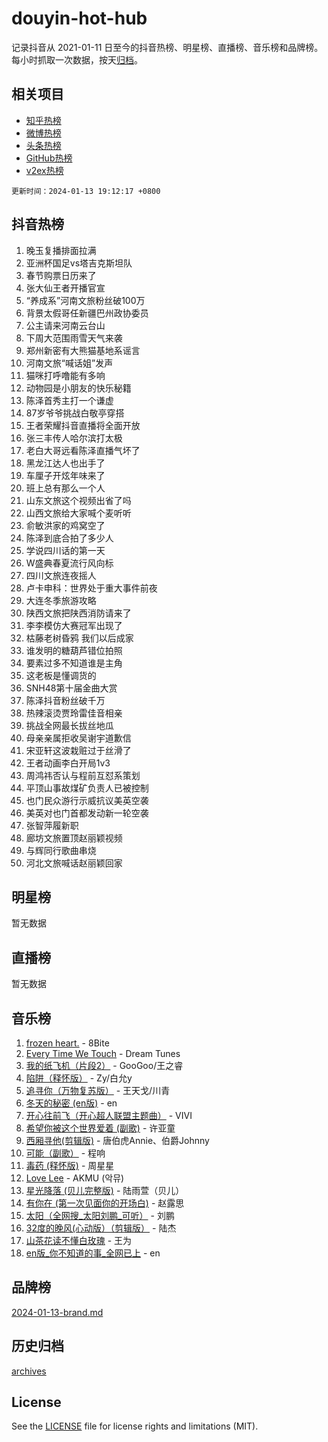 # douyin-hot-hub

记录抖音从 2021-01-11 日至今的抖音热榜、明星榜、直播榜、音乐榜和品牌榜。每小时抓取一次数据，按天[归档](archives)。

## 相关项目

- [知乎热榜](https://github.com/lonnyzhang423/zhihu-hot-hub)
- [微博热榜](https://github.com/lonnyzhang423/weibo-hot-hub)
- [头条热榜](https://github.com/lonnyzhang423/toutiao-hot-hub)
- [GitHub热榜](https://github.com/lonnyzhang423/github-hot-hub)
- [v2ex热榜](https://github.com/lonnyzhang423/v2ex-hot-hub)


`更新时间：2024-01-13 19:12:17 +0800`

## 抖音热榜

1. 晚玉复播排面拉满
1. 亚洲杯国足vs塔吉克斯坦队
1. 春节购票日历来了
1. 张大仙王者开播官宣
1. “养成系”河南文旅粉丝破100万
1. 背景太假哥任新疆巴州政协委员
1. 公主请来河南云台山
1. 下周大范围雨雪天气来袭
1. 郑州新密有大熊猫基地系谣言
1. 河南文旅“喊话姐”发声
1. 猫咪打呼噜能有多响
1. 动物园是小朋友的快乐秘籍
1. 陈泽首秀主打一个谦虚
1. 87岁爷爷挑战白敬亭穿搭
1. 王者荣耀抖音直播将全面开放
1. 张三丰传人哈尔滨打太极
1. 老白大哥远看陈泽直播气坏了
1. 黑龙江达人也出手了
1. 车厘子开炫年味来了
1. 班上总有那么一个人
1. 山东文旅这个视频出省了吗
1. 山西文旅给大家喊个麦听听
1. 俞敏洪家的鸡窝空了
1. 陈泽到底合拍了多少人
1. 学说四川话的第一天
1. W盛典春夏流行风向标
1. 四川文旅连夜摇人
1. 卢卡申科：世界处于重大事件前夜
1. 大连冬季旅游攻略
1. 陕西文旅把陕西消防请来了
1. 李李模仿大赛冠军出现了
1. 枯藤老树昏鸦 我们以后成家
1. 谁发明的糖葫芦错位拍照
1. 要素过多不知道谁是主角
1. 这老板是懂调货的
1. SNH48第十届金曲大赏
1. 陈泽抖音粉丝破千万
1. 热辣滚烫贾玲雷佳音相亲
1. 挑战全网最长拔丝地瓜
1. 母亲亲属拒收吴谢宇道歉信
1. 宋亚轩这波栽赃过于丝滑了
1. 王者动画李白开局1v3
1. 周鸿祎否认与程前互怼系策划
1. 平顶山事故煤矿负责人已被控制
1. 也门民众游行示威抗议美英空袭
1. 美英对也门首都发动新一轮空袭
1. 张智萍履新职
1. 廊坊文旅置顶赵丽颖视频
1. 与辉同行歌曲串烧
1. 河北文旅喊话赵丽颖回家

## 明星榜

暂无数据

## 直播榜

暂无数据

## 音乐榜

1. [frozen heart.](https://sf86-cdn-tos.douyinstatic.com/obj/tos-cn-ve-2774/oIIWJfyjIACZA9zQMtnJ6hQQhFC4vhCupoRBsO) - 8Bite
1. [Every Time We Touch](https://sf86-cdn-tos.douyinstatic.com/obj/tos-cn-ve-2774/ogN6lUKQeBBfEVhIOMikG1CcJjugxk1tztZyhP) - Dream Tunes
1. [我的纸飞机（片段2）](https://sf3-cdn-tos.douyinstatic.com/obj/tos-cn-ve-2774/oM2ZrKcg2CD5AeRB2gkeXOFB1IxAGJdZPazYHf) - GooGoo/王之睿
1. [陷阱（释怀版）](https://sf86-cdn-tos.douyinstatic.com/obj/tos-cn-ve-2774/oE8C21LeZrzKLDFfQYgMzx4GAIHageG5IzayY7) - Zy/白允y
1. [追寻你（万物复苏版）](https://sf86-cdn-tos.douyinstatic.com/obj/tos-cn-ve-2774/oYeAZJsbjIDit9APmBg8u6uDUQnHmoCf3gbo74) - 王天戈/川青
1. [冬天的秘密 (en版)](https://sf6-cdn-tos.douyinstatic.com/obj/tos-cn-ve-2774/okIuMHDdzyf3FjGK4Lphe1vfHcQaPIHAg0Z4CR) - en
1. [开心往前飞（开心超人联盟主题曲）](https://sf86-cdn-tos.douyinstatic.com/obj/tos-cn-ve-2774/9d8fb7c82cf1421fb93a9fe925275e0a) - VIVI
1. [希望你被这个世界爱着 (副歌)](https://sf86-cdn-tos.douyinstatic.com/obj/tos-cn-ve-2774/oUHCmWQfZlE3QQBKBeD8rCFLpJzPgCpImhsxMt) - 许亚童
1. [西厢寻他(剪辑版)](https://sf86-cdn-tos.douyinstatic.com/obj/tos-cn-ve-2774/oUsAVfAQKlRNxEv5qxvIB8o5qmIWUcXbzJKJhw) - 唐伯虎Annie、伯爵Johnny
1. [可能（副歌）](https://sf3-cdn-tos.douyinstatic.com/obj/tos-cn-ve-2774/cde1731888894259b333569393c2fb51) - 程响
1. [毒药 (释怀版)](https://sf86-cdn-tos.douyinstatic.com/obj/tos-cn-ve-2774/oYILMEAzspdZBIzy4frJNB8ZHPHWAhiwowd4Ad) - 周星星
1. [Love Lee](https://sf86-cdn-tos.douyinstatic.com/obj/tos-cn-ve-2774/o05GbkJGbCBTdDnMtB0fwOYgkeZp23vrWQDQBS) - AKMU (악뮤)
1. [星光降落 (贝儿完整版)](https://sf6-cdn-tos.douyinstatic.com/obj/tos-cn-ve-2774/okwB9hAwyAtsFFkFBzAX1hOOfQuIoMNs0W2Mwr) - 陆雨萱（贝儿）
1. [有你在 (第一次见面你的开场白)](https://sf86-cdn-tos.douyinstatic.com/obj/tos-cn-ve-2774/oAthrQ3ClJBfI57uBoFEgNDYtNCZ0TSYQQfxQ0) - 赵露思
1. [太阳（全网搜_太阳刘鹏_可听）](https://sf86-cdn-tos.douyinstatic.com/obj/tos-cn-ve-2774/ogWbyIQnlBFImVbeDocRdCIYtBHlbJXgfZMvgz) - 刘鹏
1. [32度的晚风(心动版）（剪辑版）](https://sf3-cdn-tos.douyinstatic.com/obj/tos-cn-ve-2774/owNyabsyWdzUulxhoJfK8IBXgp0UMQAHpvGh2B) - 陆杰
1. [山茶花读不懂白玫瑰](https://sf6-cdn-tos.douyinstatic.com/obj/tos-cn-ve-2774/osfn8B7DktrRHEPJgPCfDbw7QDQEkwC16BxZg9) - 王为
1. [en版_你不知道的事_全网已上](https://sf86-cdn-tos.douyinstatic.com/obj/tos-cn-ve-2774/o4QbYLDezHUtFyDKdF9XfmPhIewaqEQAggj6Cb) - en

## 品牌榜

[2024-01-13-brand.md](archives/2024-01-13-brand.md)

## 历史归档

[archives](archives)

## License

See the [LICENSE](LICENSE) file for license rights and limitations (MIT).
